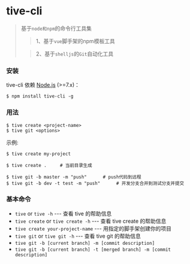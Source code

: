 # tive-cli
>基于`node和npm`的命令行工具集
>>1、基于`vue`脚手架的npm模板工具
> 
>>2、基于`shelljs`的`Git`自动化工具


### 安装
tive-cli 依赖 [Node.js](https://nodejs.org/en/) (>=7.x)：

```
$ npm install tive-cli -g
```

### 用法
```
$ tive create <project-name>
$ tive git <options>
```

示例:

```
$ tive create my-project

$ tive create .     # 当前目录生成

$ tive git -b master -m "push"      # push代码到远程
$ tive git -b dev -t test -m "push"      # 开发分支合并到测试分支并提交 
```

### 基本命令

* `tive` or `tive -h` --- 查看 tive 的帮助信息
* `tive create` or `tive create -h` --- 查看 tive create 的帮助信息
* `tive create your-project-name` --- 用指定的脚手架创建你的项目
* `tive git` or `tive git -h` --- 查看 tive git 的帮助信息
* `tive git -b [current branch] -m [commit description]`
* `tive git -b [current branch] -t [merged branch] -m [commit description]`